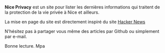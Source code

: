 **Nice Privacy** est un site pour lister les dernières informations qui traitent de la protection de la vie privée à Nice et ailleurs.

La mise en page du site est directement inspiré du site [Hacker News](https://news.ycombinator.com)

N'hésitez pas à partager vous même des articles par Github ou simplement par e-mail.

Bonne lecture.
Mpa
